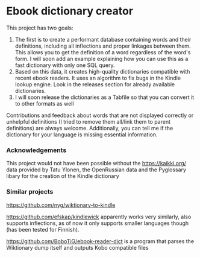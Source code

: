 # Ebook dictionary creator

This project has two goals:
1. The first is to create a performant database containing words and their definitions, including all inflections and proper linkages between them. This allows you to get the definition of a word regardless of the word's form. I will soon add an example explaining how you can use this as a fast dictionary with only one SQL query.
2. Based on this data, it creates high-quality dictionaries compatible with recent ebook readers. It uses an algorithm to fix bugs in the Kindle lookup engine. Look in the releases section for already available dictionaries.
3. I will soon release the dictionaries as a Tabfile so that you can convert it to other formats as well

Contributions and feedback about words that are not displayed correctly or unhelpful definitions (I tried to remove them all/link them to parent definitions) are always welcome. Additionally, you can tell me if the dictionary for your language is missing essential information.

### Acknowledgements
This project would not have been possible without the https://kaikki.org/ data provided by Tatu Ylonen, the OpenRussian data and the Pyglossary libary for the creation of the Kindle dictionary

### Similar projects

https://github.com/nyg/wiktionary-to-kindle 

https://github.com/efskap/kindlewick apparently works very similarly, also supports inflections, as of now it only supports smaller languages though (has been tested for Finnish).


https://github.com/BoboTiG/ebook-reader-dict is a program that parses the Wiktionary dump itself and outputs Kobo compatible files